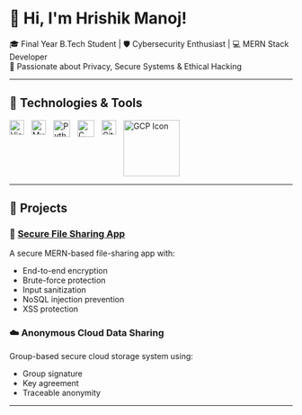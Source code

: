 # 👋 Hi, I'm Hrishik Manoj!

🎓 Final Year B.Tech Student | 🛡️ Cybersecurity Enthusiast | 💻 MERN Stack Developer  
🔐 Passionate about Privacy, Secure Systems & Ethical Hacking

---

## 🔧 Technologies & Tools
<img align="left" alt="Visual Studio Code" width="26px" src="https://cdn.jsdelivr.net/gh/devicons/devicon/icons/vscode/vscode-original.svg" style="padding-right:10px;" />
<img src="https://cloud.google.com/images/social-icon-google-cloud-1200-630.png" alt="GCP Icon" width="100">
<img align="left" alt="MySQL" width="26px" src="https://cdn.jsdelivr.net/gh/devicons/devicon/icons/mysql/mysql-original.svg" style="padding-right:10px;" />
<img align="left" alt="Python" width="30px" style="padding-right:10px;" src="https://cdn.jsdelivr.net/gh/devicons/devicon/icons/python/python-plain.svg" />
<img align="left" alt="C" width="30px" style="padding-right:10px;" src="https://iconduck.com/icons/12911/c-original" />
<img align="left" alt="Git" width="26px" src="https://cdn.jsdelivr.net/gh/devicons/devicon/icons/git/git-original.svg" style="padding-right:10px;" />

---

## 📌 Projects

### 🔐 [Secure File Sharing App](https://github.com/yourusername/secure-file-sharing-app)
A secure MERN-based file-sharing app with:
- End-to-end encryption
- Brute-force protection
- Input sanitization
- NoSQL injection prevention
- XSS protection

### ☁️ Anonymous Cloud Data Sharing
Group-based secure cloud storage system using:
- Group signature
- Key agreement
- Traceable anonymity

---

